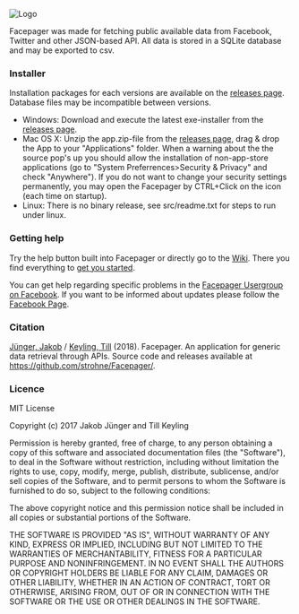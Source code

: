 ﻿![Logo](https://raw.github.com/strohne/Facepager/master/icons/icon_facepager.png)

Facepager was made for fetching public available data from Facebook, Twitter and other JSON-based API. 
All data is stored in a SQLite database and may be exported to csv. 

### Installer

Installation packages for each versions are available on the [releases page](https://github.com/strohne/Facepager/releases). Database files may be incompatible between versions.

- Windows: Download and execute the latest exe-installer from the [releases page](https://github.com/strohne/Facepager/releases).
- Mac OS X: Unzip the app.zip-file from the [releases page](https://github.com/strohne/Facepager/releases), drag & drop the App to your "Applications" folder. When a warning about the the source pop's up you should allow the installation of non-app-store applications (go to "System Preferrences>Security & Privacy" and check "Anywhere"). If you do not want to change your security settings permanently, you may open the Facepager by CTRL+Click on the icon (each time on startup).
- Linux: There is no binary release, see src/readme.txt for steps to run under linux.

### Getting help

Try the help button built into Facepager or directly go to the [Wiki](https://github.com/strohne/Facepager/wiki). There you find everything to [get you started](https://github.com/strohne/Facepager/wiki/Getting-Started).

You can get help regarding specific problems in the [Facepager Usergroup on Facebook](https://www.facebook.com/groups/136224396995428/). If you want to be informed about updates please follow the [Facebook Page](https://www.facebook.com/groups/136224396995428/).


### Citation

[Jünger, Jakob](https://ipk.uni-greifswald.de/kommunikationswissenschaft/dr-jakob-juenger/) / [Keyling, Till](http://tillkeyling.com/) (2018). Facepager. An application for generic data retrieval through APIs. Source code and releases available at https://github.com/strohne/Facepager/.

### Licence


MIT License

Copyright (c) 2017 Jakob Jünger and Till Keyling

Permission is hereby granted, free of charge, to any person obtaining a copy
of this software and associated documentation files (the "Software"), to deal
in the Software without restriction, including without limitation the rights
to use, copy, modify, merge, publish, distribute, sublicense, and/or sell
copies of the Software, and to permit persons to whom the Software is
furnished to do so, subject to the following conditions:

The above copyright notice and this permission notice shall be included in all
copies or substantial portions of the Software.

THE SOFTWARE IS PROVIDED "AS IS", WITHOUT WARRANTY OF ANY KIND, EXPRESS OR
IMPLIED, INCLUDING BUT NOT LIMITED TO THE WARRANTIES OF MERCHANTABILITY,
FITNESS FOR A PARTICULAR PURPOSE AND NONINFRINGEMENT. IN NO EVENT SHALL THE
AUTHORS OR COPYRIGHT HOLDERS BE LIABLE FOR ANY CLAIM, DAMAGES OR OTHER
LIABILITY, WHETHER IN AN ACTION OF CONTRACT, TORT OR OTHERWISE, ARISING FROM,
OUT OF OR IN CONNECTION WITH THE SOFTWARE OR THE USE OR OTHER DEALINGS IN THE
SOFTWARE.

